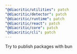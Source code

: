```yaml
---
"@diacritic/utilities": patch
"@diacritic/detector": patch
"@diacritic/runtime": patch
"@diacritic/react": patch
"@diacritic/core": patch
"@diacritic/cli": patch
---
```


Try to publish packages with bun
